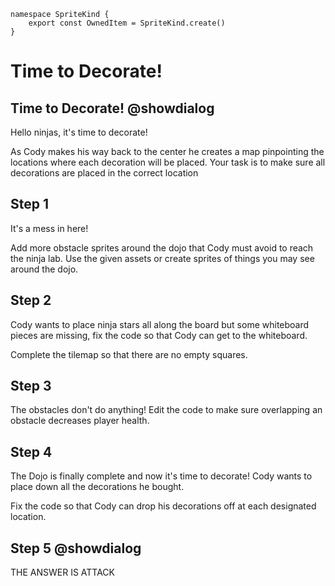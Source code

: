 ```template
namespace SpriteKind {
    export const OwnedItem = SpriteKind.create()
}
```

# Time to Decorate!

## Time to Decorate! @showdialog
Hello ninjas, it's time to decorate! 

As Cody makes his way back to the center he creates a map pinpointing the locations where each decoration will be placed. Your task is to make sure all decorations are placed in the correct location

## Step 1
It's a mess in here! 

Add more obstacle sprites around the dojo that Cody must avoid to reach the ninja lab. Use the given assets or create sprites of things you may see around the dojo.

## Step 2
Cody wants to place ninja stars all along the board but some whiteboard pieces are missing, fix the code so that Cody can get to the whiteboard.

Complete the tilemap so that there are no empty squares.

## Step 3
The obstacles don't do anything! Edit the code to make sure overlapping an obstacle decreases player health.

## Step 4
The Dojo is finally complete and now it's time to decorate! Cody wants to place down all the decorations he bought. 

Fix the code so that Cody can drop his decorations off at each designated location.


## Step 5 @showdialog
THE ANSWER IS ATTACK